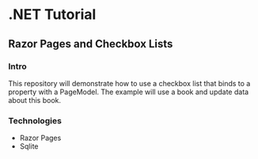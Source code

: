 # .NET Tutorial
## Razor Pages and Checkbox Lists

### Intro
This repository will demonstrate how to use a checkbox list that binds to a property with a PageModel. The example will use a book and update data about this book. 

### Technologies
* Razor Pages
* Sqlite

